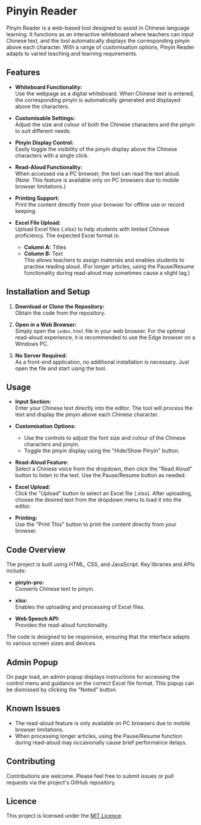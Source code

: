 # Pinyin Reader

Pinyin Reader is a web-based tool designed to assist in Chinese language learning. It functions as an interactive whiteboard where teachers can input Chinese text, and the tool automatically displays the corresponding pinyin above each character. With a range of customisation options, Pinyin Reader adapts to varied teaching and learning requirements.

## Features

- **Whiteboard Functionality:**  
  Use the webpage as a digital whiteboard. When Chinese text is entered, the corresponding pinyin is automatically generated and displayed above the characters.

- **Customisable Settings:**  
  Adjust the size and colour of both the Chinese characters and the pinyin to suit different needs.

- **Pinyin Display Control:**  
  Easily toggle the visibility of the pinyin display above the Chinese characters with a single click.

- **Read-Aloud Functionality:**  
  When accessed via a PC browser, the tool can read the text aloud. (Note: This feature is available only on PC browsers due to mobile browser limitations.)

- **Printing Support:**  
  Print the content directly from your browser for offline use or record keeping.

- **Excel File Upload:**  
  Upload Excel files (.xlsx) to help students with limited Chinese proficiency. The expected Excel format is:  
  - **Column A:** Titles  
  - **Column B:** Text  
  This allows teachers to assign materials and enables students to practise reading aloud. (For longer articles, using the Pause/Resume functionality during read-aloud may sometimes cause a slight lag.)

## Installation and Setup

1. **Download or Clone the Repository:**  
   Obtain the code from the repository.

2. **Open in a Web Browser:**  
   Simply open the `index.html` file in your web browser. For the optimal read-aloud experience, it is recommended to use the Edge browser on a Windows PC.

3. **No Server Required:**  
   As a front-end application, no additional installation is necessary. Just open the file and start using the tool.

## Usage

- **Input Section:**  
  Enter your Chinese text directly into the editor. The tool will process the text and display the pinyin above each Chinese character.

- **Customisation Options:**  
  - Use the controls to adjust the font size and colour of the Chinese characters and pinyin.
  - Toggle the pinyin display using the "Hide/Show Pinyin" button.

- **Read-Aloud Feature:**  
  Select a Chinese voice from the dropdown, then click the "Read Aloud" button to listen to the text. Use the Pause/Resume button as needed.

- **Excel Upload:**  
  Click the "Upload" button to select an Excel file (.xlsx). After uploading, choose the desired text from the dropdown menu to load it into the editor.

- **Printing:**  
  Use the "Print This" button to print the content directly from your browser.

## Code Overview

The project is built using HTML, CSS, and JavaScript. Key libraries and APIs include:

- **pinyin-pro:**  
  Converts Chinese text to pinyin.
  
- **xlsx:**  
  Enables the uploading and processing of Excel files.

- **Web Speech API:**  
  Provides the read-aloud functionality.

The code is designed to be responsive, ensuring that the interface adapts to various screen sizes and devices.

## Admin Popup

On page load, an admin popup displays instructions for accessing the control menu and guidance on the correct Excel file format. This popup can be dismissed by clicking the "Noted" button.

## Known Issues

- The read-aloud feature is only available on PC browsers due to mobile browser limitations.
- When processing longer articles, using the Pause/Resume function during read-aloud may occasionally cause brief performance delays.

## Contributing

Contributions are welcome. Please feel free to submit issues or pull requests via the project's GitHub repository.

## Licence

This project is licensed under the [MIT Licence](LICENSE).

